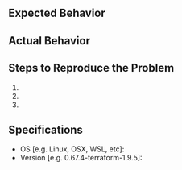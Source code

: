 ## Expected Behavior


## Actual Behavior


## Steps to Reproduce the Problem

1.
2.
3.

## Specifications

- OS [e.g. Linux, OSX, WSL, etc]:
- Version [e.g. 0.67.4-terraform-1.9.5]:
